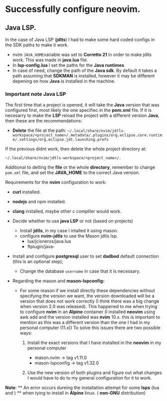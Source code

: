 # Successfully configure neovim.

## Java LSP.
In the case of Java LSP (**jdlts**) I had to make some hard coded configs in the SDK paths to make it work.

  - nvim `JAVA_HOME`variable was set to **Corretto 21** in order to make jdlts work. This was made in **java.lua** file.
  - In **lsp-config.lua** I set the paths for the **Java runtimes**
  - In case of need, change the path of the **Java sdk**. By default it takes a path assuming that **SDKMAN** is installed, however it may be different depening on how **Java** is installed in the machine.

### Important note Java LSP

The first time that a project is opened, it will take the **Java** version that was configured first, most likely the one specifiec in the **pom.xml** file.
If it is necesarry to make the **LSP** reload the project with a different version **Java**, then these are the recommendations:

  - **Delete** the file at the path: `~/.local/share/nvim/jdtls-workspace/<project_name>/.metadata/.plugins/org.eclipse.core.runtime/.settings/org.eclipse.jdt.launching.prefs`

If the previous didnt work, then delete the whole project directory at:

`~/.local/share/nvim/jdtls-workspace/<project_name>/.`

Additional to delting the **file** or the whole **directory**, remember to change `pom.xml` file, and set the **JAVA_HOME** to the correct Java version.

Requirements for the **nvim** configuration to work:

  - **curl** installed.
  - **nodejs** and npm installed.
  - **clang** installed, maybe other c compliler would work.
  - Decide whether to use **java LSP** or not (based on projects)
      - Install **jdtls**, in my case I intalled it using mason.
      - configure **nvim-jdtls** to use the Mason jdtls lsp.
          - lua/jcisneros/java.lua
          - ftplugin/java-

  - Install and configure **postgresql** user to set **dadbod** default connection (this is an optional step);
    - Change the database `username` in case that it is necessary.
  
  - Regarding the mason and **mason-lspconfig:**
      - For some reason if we install directly these dependencies without specifying
        the version we want, the version downloaded will be a version that does not
        work correctly (I think there was a big change when version 2.0 was released).
        This happened to me when trying to configure **nvim** in an **Alpine** container 
        (I installed **neovim** using awk add and the version installed was **nvim** 10.x.
        this is important to mention as this was a different version than the one I had
        in my personal computer (11.x))
        To solve this issues there are two possible ways:

          1. Install the exact versions that I have installed in the **neovim** in my
             personal computer
              
                - mason.nvim -> tag v1.11.0
                - mason-lspconfig -> tag v1.32.0 

          2. Use the new version of both plugins and figure out what changes
             I would have to do to my general configuration for it to work.

**Note**: ** An error occurs dureing the installation attempt for some **lsps** (lua and )
      ** when tying to install in **Alpine** linux. ( **non-GNU** distribution)
